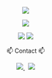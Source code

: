 <p align="center">
  <img src="https://capsule-render.vercel.app/api?type=wave&color=auto&height=300&section=header&text=capsule%20render&fontSize=90" />
</p>

<p align="center">
  <a href="https://git.io/typing-svg">
    <img src="https://readme-typing-svg.demolab.com?font=Fira+Code&pause=1000&color=1A28F7&center=true&vCenter=true&width=435&lines=FROM+UXUI+DESIGNER+TO+FRONTDEVELOPER" />
  </a>
</p>

<p align="center">
  <img src="https://github-readme-stats.vercel.app/api?username=anuraghazra&show_icons=true&theme=radical" />
  <img src="https://github-readme-stats.vercel.app/api/top-langs/?username=anuraghazra&layout=compact" />
</p>

<p align="center">
📫 Contact 📫
</p>
<p align="center">
  <a href="https://wan-do-it.tistory.com/">
    <img src="https://img.shields.io/badge/Tistory-1EBC8F?style=for-the-badge&logo=tistory&logoColor=white" />
  </a>
  &nbsp;
  <a href="mailto:wjdqo9705@gmail.com">
    <img src="https://img.shields.io/badge/wjdqo9705@gmail.com-D14836?style=for-the-badge&logo=gmail&logoColor=white" />
  </a>
</p>



